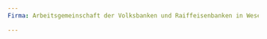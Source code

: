 ```yaml
---
Firma: Arbeitsgemeinschaft der Volksbanken und Raiffeisenbanken in Weser Ems, 26122 Oldenburg

---
```


